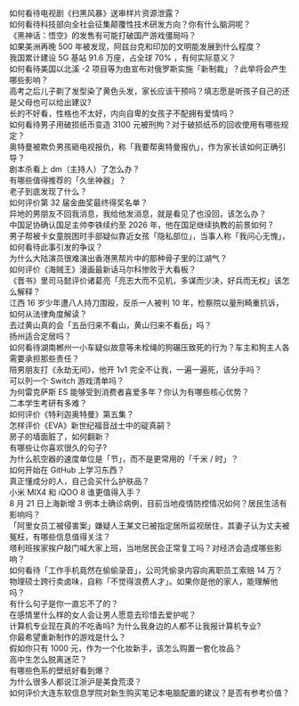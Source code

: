 如何看待电视剧《扫黑风暴》送审样片资源泄露？  
如何看待科技部向全社会征集颠覆性技术研发方向？你有什么脑洞呢？  
《黑神话：悟空》的发售有可能打破国产游戏僵局吗？  
如果美洲再晚 500 年被发现，阿兹台克和印加的文明能发展到什么程度？  
我国累计建设 5G 基站 91.6 万座，占全球 70% ，有何实际意义？  
如何看待美国以北溪 -2 项目等为由宣布对俄罗斯实施「新制裁」？此举将会产生哪些影响？  
高考之后儿子剃了发型染了黄色头发，家长应该干预吗？填志愿是听孩子自己的还是父母也可以给出建议?  
长的不好看，性格也不太好，内向自卑的女孩子不配拥有爱情吗？  
如何看待男子用破损纸币变造 3100 元被刑拘？对于破损纸币的回收使用有哪些规定？  
奥特曼被欺负男孩砸电视报仇，称「我要帮奥特曼报仇」，作为家长该如何正确引导？  
剧本杀看上 dm（主持人）了怎么办？  
有哪些值得推荐的「久坐神器」？  
老子到底发现了什么？  
如何评价第 32 届金曲奖最终得奖名单？  
异地的男朋友不回我消息，我给他发消息，就是看见了也没回，该怎么办？  
中国足协确认国足主帅李铁续约至 2026 年，他在国足继续执教的前景如何？  
男子帮被卡女童脱困时手部疑似靠近女孩「隐私部位」，当事人称「我问心无愧」，如何看待此事引发的争议？  
为什么大陆演员很难演出香港黑帮片中的那种骨子里的江湖气？  
如何评价《海贼王》漫画最新话马尔科惨败于大看板？  
《晋书》里司马懿评价诸葛亮「亮志大而不见机，多谋而少决，好兵而无权」该怎么解释？  
江西 16 岁少年遭八人持刀围殴，反杀一人被判 10 年，检察院以量刑畸重抗诉，如何从法律角度解读？  
去过黄山真的会「五岳归来不看山，黄山归来不看岳」吗？  
扬州适合定居吗？  
如何看待湖南郴州一小车疑似故意等未栓绳的狗碾压致死的行为？车主和狗主人各需要承担那些责任？  
陪男朋友打《永劫无间》，他开 1v1 完全不让我，一遍一遍死，该分手吗？  
可以列一个 Switch 游戏清单吗？  
为何雷克萨斯 ES 能够受到消费者喜爱多年？你认为有哪些核心优势？  
二本学生考研有多难？  
如何评价《特利迦奥特曼》第五集？  
怎样评价《EVA》新世纪福音战士中的碇真嗣？  
房子的墙面脏了，如何翻新？  
有哪些让你喜欢很久的句子?  
为什么航空器的速度单位是「节」，而不是更常用的「千米 / 时」？  
如何开始在 GitHub 上学习东西？  
真正懂成分的人，自己会买什么护肤品？  
小米 MIX4 和 iQOO 8 谁更值得入手？  
8 月 21 日上海新增 3 例本土确诊病例，目前当地疫情防控情况如何？居民生活有影响吗？  
「阿里女员工被侵害案」嫌疑人王某文已被指定居所监视居住，其妻子认为丈夫被冤枉，有哪些信息值得关注？  
塔利班挨家挨户敲门喊大家上班，当地居民会正常复工吗？对经济会造成哪些影响？  
如何看待「工作手机竟然在偷偷录音」，公司凭偷录内容向离职员工索赔 14 万？  
物理硕士跨行卖卤味，自称「不觉得浪费人才」。如果你是他的家人，能理解他吗？  
有什么句子是你一直忘不了的？  
在感情里什么样的女人会让男人愿意去珍惜去爱护呢？  
计算机专业现在真的不吃香吗? 为什么我身边的人都不让我报计算机专业?  
你最希望重新制作的游戏是什么？  
假如你只有 1000 元，作为一个化妆新手，该怎么购置一套化妆品？  
高中生怎么脱离迷茫？  
有哪些色系的壁纸好看到爆？  
为什么很多人都说江浙沪是美食荒漠？  
如何评价大连东软信息学院对新生购买笔记本电脑配置的建议？是否有参考价值？  
